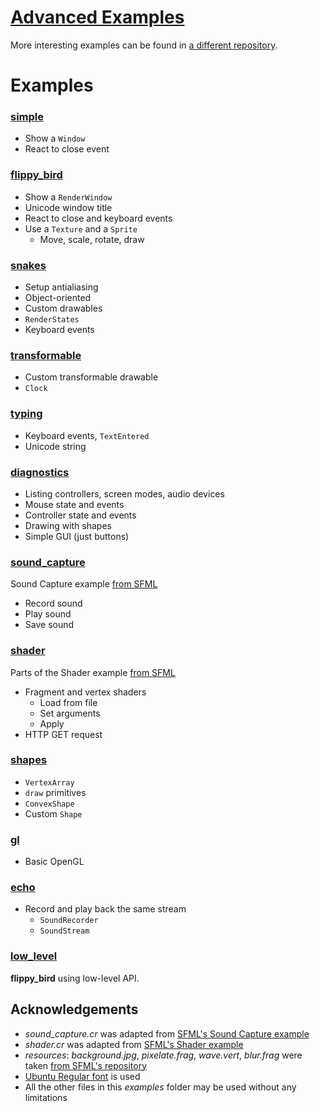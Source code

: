 [Advanced Examples][examples]
=============================

More interesting examples can be found in [a different repository][examples].

[examples]: https://github.com/BlaXpirit/crsfml-examples


Examples
========

### [simple](simple.cr)

- Show a `Window`
- React to close event

### [flippy_bird](flippy_bird.cr)

- Show a `RenderWindow`
- Unicode window title
- React to close and keyboard events
- Use a `Texture` and a `Sprite`
    - Move, scale, rotate, draw

### [snakes](snakes.cr)

- Setup antialiasing
- Object-oriented
- Custom drawables
- `RenderStates`
- Keyboard events

### [transformable](transformable.cr)

- Custom transformable drawable
- `Clock`

### [typing](typing.cr)

- Keyboard events, `TextEntered`
- Unicode string

### [diagnostics](diagnostics.cr)

- Listing controllers, screen modes, audio devices
- Mouse state and events
- Controller state and events
- Drawing with shapes
- Simple GUI (just buttons)

### [sound_capture](sound_capture.cr)

Sound Capture example [from SFML][sound_capture]

- Record sound
- Play sound
- Save sound

### [shader](shader.cr)

Parts of the Shader example [from SFML][shader]

- Fragment and vertex shaders
    - Load from file
    - Set arguments
    - Apply
- HTTP GET request

### [shapes](shapes.cr)

- `VertexArray`
- `draw` primitives
- `ConvexShape`
- Custom `Shape`

### [gl](gl.cr)

- Basic OpenGL

### [echo](echo.cr)

- Record and play back the same stream
    - `SoundRecorder`
    - `SoundStream`

### [low_level](low_level.cr)

**flippy_bird** using low-level API.


Acknowledgements
----------------

- *sound_capture.cr* was adapted from [SFML's Sound Capture example][sound_capture]
- *shader.cr* was adapted from [SFML's Shader example][shader]
- *resources*: *background.jpg*, *pixelate.frag*, *wave.vert*, *blur.frag*
  were taken [from SFML's repository](https://github.com/LaurentGomila/SFML/blob/master/examples)
- [Ubuntu Regular font](http://font.ubuntu.com/#charset-regular) is used
- All the other files in this *examples* folder may be used without any limitations


[sound_capture]: https://github.com/LaurentGomila/SFML/blob/master/examples/sound_capture/
[shader]: https://github.com/LaurentGomila/SFML/blob/master/examples/shader/

